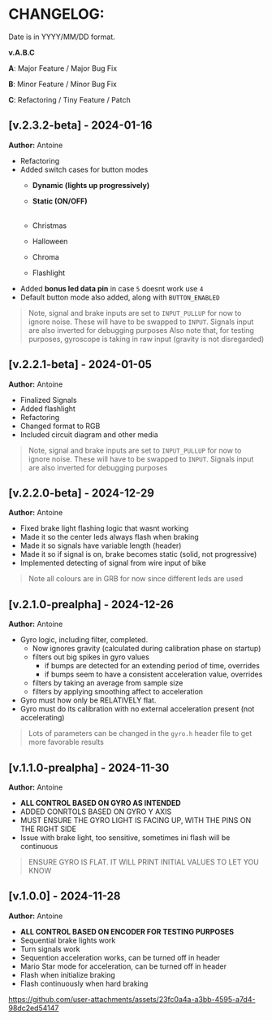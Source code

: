 # CHANGELOG:

Date is in YYYY/MM/DD format.

**v.A.B.C**

**A**: Major Feature / Major Bug Fix

**B**: Minor Feature / Minor Bug Fix

**C**: Refactoring / Tiny Feature / Patch


## [v.2.3.2-beta] - 2024-01-16
**Author:** Antoine
-   Refactoring
-   Added switch cases for button modes
    -   **Dynamic (lights up progressively)**
    -   **Static (ON/OFF)** <br><br>
  
    -   Christmas
    -   Halloween
    -   Chroma
    -   Flashlight
-   Added **bonus led data pin** in case `5` doesnt work use `4`
-   Default button mode also added, along with `BUTTON_ENABLED`
> Note, signal and brake inputs are set to `INPUT_PULLUP` for now to ignore noise. These will have to be swapped to `INPUT`. Signals input are also inverted for debugging purposes
> Also note that, for testing purposes, gyroscope is taking in raw input (gravity is not disregarded)

## [v.2.2.1-beta] - 2024-01-05
**Author:** Antoine
-   Finalized Signals
-   Added flashlight
-   Refactoring
-   Changed format to RGB
-   Included circuit diagram and other media
> Note, signal and brake inputs are set to `INPUT_PULLUP` for now to ignore noise. These will have to be swapped to `INPUT`. Signals input are also inverted for debugging purposes

## [v.2.2.0-beta] - 2024-12-29
**Author:** Antoine
-   Fixed brake light flashing logic that wasnt working
-   Made it so the center leds always flash when braking
-   Made it so signals have variable length (header)
-   Made it so if signal is on, brake becomes static (solid, not progressive)
-   Implemented detecting of signal from wire input of bike
> Note all colours are in GRB for now since different leds are used

## [v.2.1.0-prealpha] - 2024-12-26
**Author:** Antoine
-   Gyro logic, including filter, completed.
    -   Now ignores gravity (calculated during calibration phase on startup)
    -   filters out big spikes in gyro values
        -   if bumps are detected for an extending period of time, overrides
        -   if bumps seem to have a consistent acceleration value, overrides
    -   filters by taking an average from sample size
    -   filters by applying smoothing affect to acceleration
-   Gyro must how only be RELATIVELY flat. 
-   Gyro must do its calibration with no external acceleration present (not accelerating)
> Lots of parameters can be changed in the `gyro.h` header file to get more favorable results


## [v.1.1.0-prealpha] - 2024-11-30
**Author:** Antoine
-   **ALL CONTROL BASED ON GYRO AS INTENDED**
-   ADDED CONRTOLS BASED ON GYRO Y AXIS
-   MUST ENSURE THE GYRO LIGHT IS FACING UP, WITH THE PINS ON THE RIGHT SIDE
-   Issue with brake light, too sensitive, sometimes ini flash will be continuous
> ENSURE GYRO IS FLAT. IT WILL PRINT INITIAL VALUES TO LET YOU KNOW

## [v.1.0.0] - 2024-11-28
**Author:** Antoine
-   **ALL CONTROL BASED ON ENCODER FOR TESTING PURPOSES**
-   Sequential brake lights work
-   Turn signals work
-   Sequention acceleration works, can be turned off in header
-   Mario Star mode for acceleration, can be turned off in header
-   Flash when initialize braking
-   Flash continuously when hard braking

https://github.com/user-attachments/assets/23fc0a4a-a3bb-4595-a7d4-98dc2ed54147

